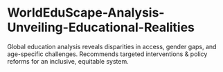 # WorldEduScape-Analysis-Unveiling-Educational-Realities
Global education analysis reveals disparities in access, gender gaps, and age-specific challenges. Recommends targeted interventions &amp; policy reforms for an inclusive, equitable system.

